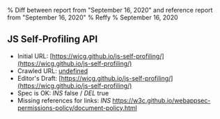 % Diff between report from "September 16, 2020" and reference report from "September 16, 2020"
% Reffy
% September 16, 2020

## JS Self-Profiling API

- Initial URL: [https://wicg.github.io/js-self-profiling/](https://wicg.github.io/js-self-profiling/)
- Crawled URL: [undefined](undefined)
- Editor's Draft: [https://wicg.github.io/js-self-profiling/](https://wicg.github.io/js-self-profiling/)
- Spec is OK: *INS* false / *DEL* true
- Missing references for links: *INS* https://w3c.github.io/webappsec-permissions-policy/document-policy.html


